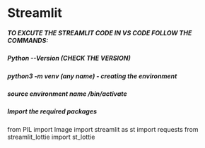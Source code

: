 # Streamlit
##### TO EXCUTE THE STREAMLIT CODE IN VS CODE FOLLOW THE COMMANDS:
##### Python --Version (CHECK THE VERSION)
##### python3 -m venv (any name) - creating the environment 
##### source environment name /bin/activate
##### Import the required packages 
from PIL import Image
import streamlit as st
import requests
from streamlit_lottie import st_lottie 
